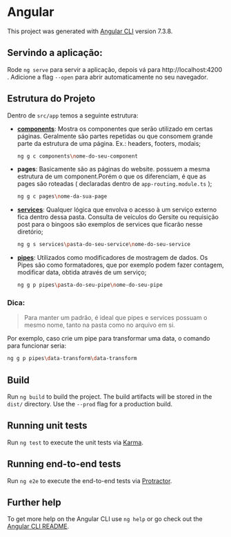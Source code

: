 # Angular

This project was generated with [Angular CLI](https://github.com/angular/angular-cli) version 7.3.8.

## Servindo a aplicação:

Rode `ng serve` para servir a aplicação, depois vá para http://localhost:4200 . Adicione a flag `--open` para abrir automaticamente no seu navegador.

## Estrutura do Projeto

Dentro de ```src/app``` temos a seguinte estrutura:

* **[components](https://angular.io/tutorial/toh-pt3)**: 
    Mostra os componentes que serão utilizado em certas páginas. Geralmente são partes repetidas ou que consomem grande parte da estrutura de uma página. Ex.: headers, footers, modais;

    ```bash
    ng g c components\nome-do-seu-component
    ````

* **pages**:
    Basicamente são as páginas do website. possuem a mesma estrutura de um component.Porém o que os diferenciam, é que as pages são roteadas ( declaradas dentro de ```app-routing.module.ts``` );
    
    ```bash
    ng g c pages\nome-da-sua-page
    ````
* **[services](https://angular.io/tutorial/toh-pt4)**:
    Qualquer lógica que envolva o acesso à um serviço externo fica dentro dessa pasta. Consulta de veículos do Gersite ou requisição post para o bingoos são exemplos de services que ficarão nesse diretório; 

    ```bash
    ng g s services\pasta-do-seu-service\nome-do-seu-service
    ````

* **[pipes](https://angular.io/guide/pipes)**: Utilizados como modificadores de mostragem de dados. Os Pipes são como formatadores, que por exemplo podem fazer contagem, modificar data, obtida através de um serviço;

    ```bash
    ng g p pipes\pasta-do-seu-pipe\nome-do-seu-pipe
    ```

### Dica:
> Para manter um padrão, é ideal que pipes e services possuam o mesmo nome, tanto na pasta como no arquivo em si.

Por exemplo, caso crie um pipe para transformar uma data, o comando para funcionar seria:
```bash
ng g p pipes\data-transform\data-transform
```

## Build

Run `ng build` to build the project. The build artifacts will be stored in the `dist/` directory. Use the `--prod` flag for a production build.

## Running unit tests

Run `ng test` to execute the unit tests via [Karma](https://karma-runner.github.io).

## Running end-to-end tests

Run `ng e2e` to execute the end-to-end tests via [Protractor](http://www.protractortest.org/).

## Further help

To get more help on the Angular CLI use `ng help` or go check out the [Angular CLI README](https://github.com/angular/angular-cli/blob/master/README.md).